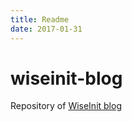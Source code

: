 ```yaml
---
title: Readme
date: 2017-01-31
---
```

# wiseinit-blog

Repository of [WiseInit blog](http://wiseinit.com)